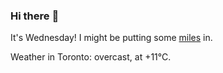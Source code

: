 ### Hi there :wave:

It's Wednesday! I might be putting some [miles](https://www.strava.com/athletes/889963) in.

Weather in Toronto: overcast, at +11°C.
